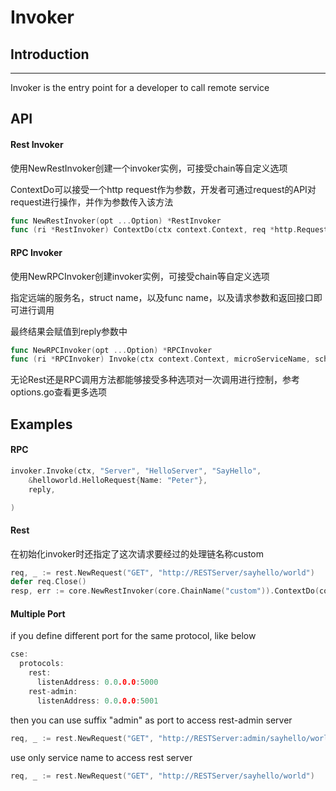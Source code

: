 # Invoker
## Introduction

---

Invoker is the entry point for a developer to call remote service

## API

#### Rest Invoker

使用NewRestInvoker创建一个invoker实例，可接受chain等自定义选项

ContextDo可以接受一个http request作为参数，开发者可通过request的API对request进行操作，并作为参数传入该方法

```go
func NewRestInvoker(opt ...Option) *RestInvoker
func (ri *RestInvoker) ContextDo(ctx context.Context, req *http.Request, options ...InvocationOption) (*rest.Response, error)
```

#### RPC Invoker

使用NewRPCInvoker创建invoker实例，可接受chain等自定义选项

指定远端的服务名，struct name，以及func name，以及请求参数和返回接口即可进行调用

最终结果会赋值到reply参数中

```go
func NewRPCInvoker(opt ...Option) *RPCInvoker 
func (ri *RPCInvoker) Invoke(ctx context.Context, microServiceName, schemaID, operationID string, arg interface{}, reply interface{}, options ...InvocationOption) error
```

无论Rest还是RPC调用方法都能够接受多种选项对一次调用进行控制，参考options.go查看更多选项

## Examples

#### RPC


```go
invoker.Invoke(ctx, "Server", "HelloServer", "SayHello",
    &helloworld.HelloRequest{Name: "Peter"},
    reply,

)
```

#### Rest


在初始化invoker时还指定了这次请求要经过的处理链名称custom

```go
req, _ := rest.NewRequest("GET", "http://RESTServer/sayhello/world")
defer req.Close()
resp, err := core.NewRestInvoker(core.ChainName("custom")).ContextDo(context.TODO(), req)
```

#### Multiple Port
if you define different port for the same protocol, like below
```go
cse:
  protocols:
    rest:
      listenAddress: 0.0.0.0:5000
    rest-admin:
      listenAddress: 0.0.0.0:5001
```
then you can use suffix "admin" as port to access rest-admin server
```go
req, _ := rest.NewRequest("GET", "http://RESTServer:admin/sayhello/world")
```
use only service name to access rest server
```go
req, _ := rest.NewRequest("GET", "http://RESTServer/sayhello/world")
```




